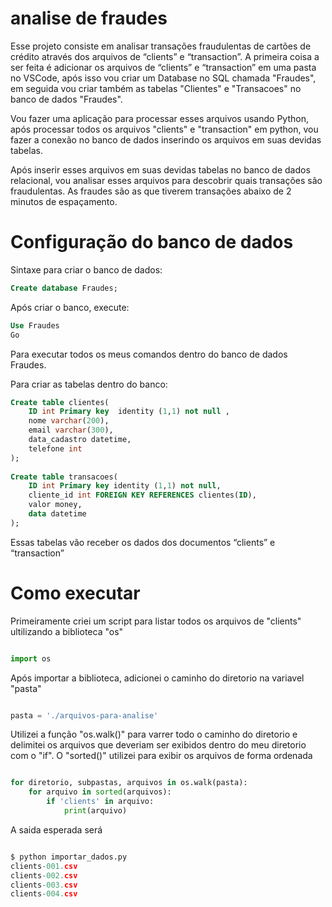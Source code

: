 # analise de fraudes

Esse projeto consiste em analisar transações fraudulentas de cartões de crédito através dos arquivos de  “clients” e “transaction”.
A primeira coisa a ser feita é adicionar os arquivos de “clients” e “transaction” em uma pasta no VSCode, após isso vou criar um Database no SQL chamada "Fraudes", em seguida vou criar também as tabelas "Clientes" e "Transacoes" no banco de dados "Fraudes".
 
Vou fazer uma aplicação para processar esses arquivos usando Python, após processar todos os arquivos "clients" e "transaction" em python, vou fazer a conexão no banco de dados inserindo os arquivos em suas devidas tabelas.
 
 Após inserir esses arquivos em suas devidas tabelas no banco de dados relacional, vou analisar esses arquivos para descobrir quais transações são fraudulentas.
As fraudes são as que tiverem transações abaixo de 2 minutos de espaçamento.

# Configuração do banco de dados

Sintaxe para criar o banco de dados:

```sql
Create database Fraudes;
```

Após criar o banco, execute:

```sql
Use Fraudes
Go
```

Para executar todos os meus comandos dentro do banco de dados Fraudes.

Para criar as tabelas dentro do banco:

```sql
Create table clientes(
	ID int Primary key  identity (1,1) not null ,
	nome varchar(200),
	email varchar(300),
	data_cadastro datetime,
	telefone int
);
 
Create table transacoes(
	ID int Primary key identity (1,1) not null,
	cliente_id int FOREIGN KEY REFERENCES clientes(ID),
	valor money,
	data datetime
);
```

Essas tabelas vão receber os dados dos documentos “clients” e “transaction”

# Como executar 

Primeiramente criei um script para listar todos os arquivos de "clients" ultilizando
a biblioteca "os"

```python

import os

```
Após importar a biblioteca, adicionei o caminho do diretorio na variavel "pasta"

``` python

pasta = './arquivos-para-analise'

```

Utilizei a função "os.walk()" para varrer todo o caminho do diretorio 
e delimitei os arquivos que deveriam ser exibidos dentro do meu diretorio com o "if".
O "sorted()" utilizei para exibir os arquivos de forma ordenada

```python

for diretorio, subpastas, arquivos in os.walk(pasta):
    for arquivo in sorted(arquivos):
        if 'clients' in arquivo:
			print(arquivo)
```
A saida esperada será

```py 

$ python importar_dados.py
clients-001.csv
clients-002.csv
clients-003.csv
clients-004.csv

```